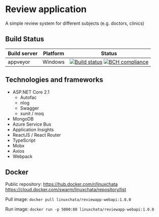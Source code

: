 # Review application
A simple review system for different subjects (e.g. doctors, clinics)

## Build Status
| Build server| Platform       | Status      |
|-------------|----------------|-------------|
| appveyor    | Windows        |[![Build status](https://ci.appveyor.com/api/projects/status/84djajia77jann58?svg=true)](https://ci.appveyor.com/project/linuxchata/review-app/branch/master) [![BCH compliance](https://bettercodehub.com/edge/badge/linuxchata/review-app?branch=master)](https://bettercodehub.com/) |

## Technologies and frameworks
* ASP.NET Core 2.1
    * Autofac
    * nlog
    * Swagger
    * xunit / moq
* MongoDB
* Azure Service Bus
* Application Insights
* ReactJS / React Router
* TypeScript
* Mobx
* Axios
* Webpack

## Docker
Public repository:
https://hub.docker.com/r/linuxchata
https://cloud.docker.com/swarm/linuxchata/repository/list

Pull image:
`docker pull linuxchata/reviewapp-webapi:1.0.0`

Run image:
`docker run -p 5000:80 linuxchata/reviewapp-webapi:1.0.0`
